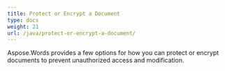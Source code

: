 ```yaml
---
title: Protect or Encrypt a Document
type: docs
weight: 21
url: /java/protect-or-encrypt-a-document/
---
```


Aspose.Words provides a few options for how you can protect or encrypt documents to prevent unauthorized access and modification.